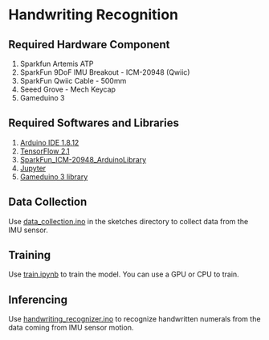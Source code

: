 # Handwriting Recognition

## Required Hardware Component
1. Sparkfun Artemis ATP
2. SparkFun 9DoF IMU Breakout - ICM-20948 (Qwiic)
3. SparkFun Qwiic Cable - 500mm
4. Seeed Grove - Mech Keycap
5. Gameduino 3

## Required Softwares and Libraries
1. [Arduino IDE 1.8.12](https://www.arduino.cc/en/Main/Software)
2. [TensorFlow 2.1](https://www.tensorflow.org/install)
3. [SparkFun_ICM-20948_ArduinoLibrary](https://github.com/metanav/SparkFun_ICM-20948_ArduinoLibrary)
4. [Jupyter](https://jupyter.org/install)
5. [Gameduino 3 library](https://excamera.com/sphinx/gameduino2/code.html)

## Data Collection
Use [data_collection.ino](https://github.com/metanav/Handwriting_Recognition_IMU/tree/master/sketches/data_collection) in the sketches directory to collect data from the IMU sensor.

## Training
Use [train.ipynb](https://github.com/metanav/Handwriting_Recognition_IMU/blob/master/train.ipynb) to train the model.
You can use a GPU or CPU to train.

## Inferencing
Use [handwriting_recognizer.ino](https://github.com/metanav/Handwriting_Recognition_IMU/tree/master/sketches/handwriting_recognizer) to recognize handwritten numerals from the data coming from IMU sensor motion.




